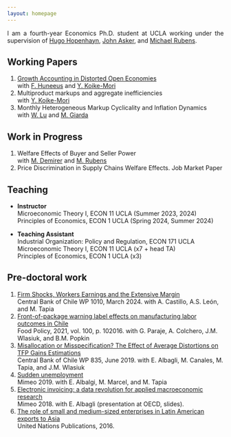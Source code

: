```yaml
---
layout: homepage
---
```


<p align="justify">
I am a fourth-year Economics Ph.D. student at UCLA working under the supervision of <a href="https://hopenhayn.weebly.com/"> Hugo Hopenhayn</a>, <a href="http://www.johnasker.com/">   John Asker</a>, and <a href="https://michaelrubens.github.io/"> Michael Rubens</a>.
</p>

## Working Papers

1. <a href="https://amartner.github.io/trade_markups_v21032024.pdf"> Growth Accounting in Distorted Open Economies</a> <br> 
with <a href="https://www.fedehuneeus.com/"> F. Huneeus</a>   and <a href="https://yasutakakoike-mori.com/"> Y. Koike-Mori</a>
2. Multiproduct markups and aggregate inefficiencies <br>
with <a href="https://yasutakakoike-mori.com/"> Y. Koike-Mori</a>
3. Monthly Heterogeneous Markup Cyclicality and Inflation Dynamics <br>
with <a href="https://jianyulu.weebly.com/"> W. Lu</a>  and <a href="https://www.mariogiarda.com/"> M. Giarda</a>  

## Work in Progress
1. Welfare Effects of Buyer and Seller Power <br>
with  <a href="https://www.mertdemirer.com/ "> M. Demirer</a>     and    <a href="https://michaelrubens.github.io/"> M. Rubens</a>  
2. Price Discrimination in Supply Chains Welfare Effects. Job Market Paper <be>

## Teaching
- **Instructor**<br>
Microeconomic Theory I, ECON 11 UCLA (Summer 2023, 2024)<br>
Principles of Economics, ECON 1 UCLA (Spring 2024, Summer 2024)

- **Teaching Assistant** <br>
Industrial Organization: Policy and Regulation, ECON 171 UCLA <br>
Microeconomic Theory I, ECON 11 UCLA (x7 + head TA) <br>
Principles of Economics, ECON 1 UCLA (x3)

## Pre-doctoral work
1. <a href="https://www.bcentral.cl/documents/33528/133326/DTBC_1010.pdf/c65a2cc0-e74c-a3aa-28ba-551f0e0e38d4?t=1710187683974">Firm Shocks, Workers Earnings and the Extensive Margin</a> <br> 
Central Bank of Chile WP 1010, March 2024. with A. Castillo, A.S. León, and M. Tapia
2. <a href="https://www.sciencedirect.com/science/article/pii/S0306919220302220">Front-of-package warning label effects on manufacturing labor outcomes in Chile</a> <br>
Food Policy, 2021, vol. 100, p. 102016. with G. Paraje, A. Colchero, J.M. Wlasiuk, and B.M. Popkin
3. <a href="https://www.bcentral.cl/documents/33528/133326/dtbc835.pdf/e7b4b638-ea7d-fe32-e360-4f79ece2edf4?t=1655149225333">Misallocation or Misspecification? The Effect of Average Distortions on TFP Gains Estimations</a> <br> 
Central Bank of Chile WP 835, June 2019. with E. Albagli, M. Canales, M. Tapia, and J.M. Wlasiuk
4. <a href="https://sistemas.colmex.mx/Reportes/LACEALAMES/LACEA-LAMES2019_paper_79.pdf">Sudden unemployment</a> <br> 
Mimeo 2019. with E. Albalgi, M. Marcel, and M. Tapia
5. <a href="https://www.oecd.org/naec/new-economic-policymaking/Albagli_VAT%20data_presentation.pdf">Electronic invoicing: a data revolution for applied macroeconomic research</a> <br> 
Mimeo 2018. with E. Albagli (presentation at OECD, slides).
6. <a href="https://www.un-ilibrary.org/content/books/9789210572187c007">The role of small and medium-sized enterprises in Latin American exports to Asia</a> <br> 
United Nations Publications, 2016.





